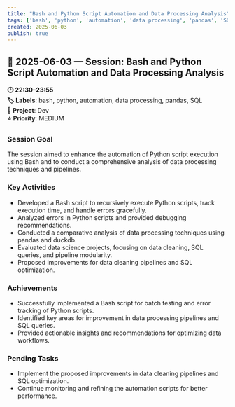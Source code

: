 ```yaml
---
title: "Bash and Python Script Automation and Data Processing Analysis"
tags: ['bash', 'python', 'automation', 'data processing', 'pandas', 'SQL']
created: 2025-06-03
publish: true
---
```


## 📅 2025-06-03 — Session: Bash and Python Script Automation and Data Processing Analysis

**🕒 22:30–23:55**  
**🏷️ Labels**: bash, python, automation, data processing, pandas, SQL  
**📂 Project**: Dev  
**⭐ Priority**: MEDIUM  


### Session Goal
The session aimed to enhance the automation of Python script execution using Bash and to conduct a comprehensive analysis of data processing techniques and pipelines.

### Key Activities
- Developed a Bash script to recursively execute Python scripts, track execution time, and handle errors gracefully.
- Analyzed errors in Python scripts and provided debugging recommendations.
- Conducted a comparative analysis of data processing techniques using pandas and duckdb.
- Evaluated data science projects, focusing on data cleaning, SQL queries, and pipeline modularity.
- Proposed improvements for data cleaning pipelines and SQL optimization.

### Achievements
- Successfully implemented a Bash script for batch testing and error tracking of Python scripts.
- Identified key areas for improvement in data processing pipelines and SQL queries.
- Provided actionable insights and recommendations for optimizing data workflows.

### Pending Tasks
- Implement the proposed improvements in data cleaning pipelines and SQL optimization.
- Continue monitoring and refining the automation scripts for better performance.
